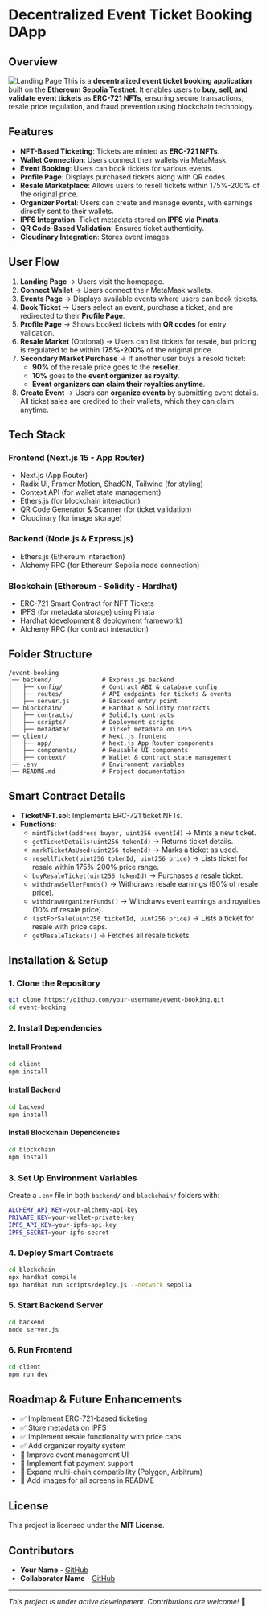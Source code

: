 # Decentralized Event Ticket Booking DApp

## Overview
![Landing Page](https://res.cloudinary.com/drxdayeg3/image/upload/v1740342006/Screenshot_2025-02-24_at_1.49.55_AM_vfoqk4.png)
This is a **decentralized event ticket booking application** built on the **Ethereum Sepolia Testnet**. It enables users to **buy, sell, and validate event tickets** as **ERC-721 NFTs**, ensuring secure transactions, resale price regulation, and fraud prevention using blockchain technology.

## Features
- **NFT-Based Ticketing**: Tickets are minted as **ERC-721 NFTs**.
- **Wallet Connection**: Users connect their wallets via MetaMask.
- **Event Booking**: Users can book tickets for various events.
- **Profile Page**: Displays purchased tickets along with QR codes.
- **Resale Marketplace**: Allows users to resell tickets within 175%-200% of the original price.
- **Organizer Portal**: Users can create and manage events, with earnings directly sent to their wallets.
- **IPFS Integration**: Ticket metadata stored on **IPFS via Pinata**.
- **QR Code-Based Validation**: Ensures ticket authenticity.
- **Cloudinary Integration**: Stores event images.

## User Flow
1. **Landing Page** → Users visit the homepage.
2. **Connect Wallet** → Users connect their MetaMask wallets.
3. **Events Page** → Displays available events where users can book tickets.
4. **Book Ticket** → Users select an event, purchase a ticket, and are redirected to their **Profile Page**.
5. **Profile Page** → Shows booked tickets with **QR codes** for entry validation.
6. **Resale Market** (Optional) → Users can list tickets for resale, but pricing is regulated to be within **175%-200%** of the original price.
7. **Secondary Market Purchase** → If another user buys a resold ticket:
   - **90%** of the resale price goes to the **reseller**.
   - **10%** goes to the **event organizer as royalty**.
   - **Event organizers can claim their royalties anytime**.
8. **Create Event** → Users can **organize events** by submitting event details. All ticket sales are credited to their wallets, which they can claim anytime.

## Tech Stack
### **Frontend (Next.js 15 - App Router)**
- Next.js (App Router)
- Radix UI, Framer Motion, ShadCN, Tailwind (for styling)
- Context API (for wallet state management)
- Ethers.js (for blockchain interaction)
- QR Code Generator & Scanner (for ticket validation)
- Cloudinary (for image storage)

### **Backend (Node.js & Express.js)**
- Ethers.js (Ethereum interaction)
- Alchemy RPC (for Ethereum Sepolia node connection)

### **Blockchain (Ethereum - Solidity - Hardhat)**
- ERC-721 Smart Contract for NFT Tickets
- IPFS (for metadata storage) using Pinata
- Hardhat (development & deployment framework)
- Alchemy RPC (for contract interaction)

## Folder Structure
```
/event-booking
│── backend/              # Express.js backend
│   ├── config/           # Contract ABI & database config
│   ├── routes/           # API endpoints for tickets & events
│   ├── server.js         # Backend entry point
│── blockchain/           # Hardhat & Solidity contracts
│   ├── contracts/        # Solidity contracts
│   ├── scripts/          # Deployment scripts
│   ├── metadata/         # Ticket metadata on IPFS
│── client/               # Next.js frontend
│   ├── app/              # Next.js App Router components
│   ├── components/       # Reusable UI components
│   ├── context/          # Wallet & contract state management
│── .env                  # Environment variables
│── README.md             # Project documentation
```

## Smart Contract Details
- **TicketNFT.sol**: Implements ERC-721 ticket NFTs.
- **Functions:**
  - `mintTicket(address buyer, uint256 eventId)` → Mints a new ticket.
  - `getTicketDetails(uint256 tokenId)` → Returns ticket details.
  - `markTicketAsUsed(uint256 tokenId)` → Marks a ticket as used.
  - `resellTicket(uint256 tokenId, uint256 price)` → Lists ticket for resale within 175%-200% price range.
  - `buyResaleTicket(uint256 tokenId)` → Purchases a resale ticket.
  - `withdrawSellerFunds()` → Withdraws resale earnings (90% of resale price).
  - `withdrawOrganizerFunds()` → Withdraws event earnings and royalties (10% of resale price).
  - `listForSale(uint256 ticketId, uint256 price)` → Lists a ticket for resale with price caps.
  - `getResaleTickets()` → Fetches all resale tickets.

## Installation & Setup
### **1. Clone the Repository**
```bash
git clone https://github.com/your-username/event-booking.git
cd event-booking
```

### **2. Install Dependencies**
#### Install Frontend
```bash
cd client
npm install
```
#### Install Backend
```bash
cd backend
npm install
```
#### Install Blockchain Dependencies
```bash
cd blockchain
npm install
```

### **3. Set Up Environment Variables**
Create a `.env` file in both `backend/` and `blockchain/` folders with:
```bash
ALCHEMY_API_KEY=your-alchemy-api-key
PRIVATE_KEY=your-wallet-private-key
IPFS_API_KEY=your-ipfs-api-key
IPFS_SECRET=your-ipfs-secret
```

### **4. Deploy Smart Contracts**
```bash
cd blockchain
npx hardhat compile
npx hardhat run scripts/deploy.js --network sepolia
```

### **5. Start Backend Server**
```bash
cd backend
node server.js
```

### **6. Run Frontend**
```bash
cd client
npm run dev
```

## Roadmap & Future Enhancements
- ✅ Implement ERC-721-based ticketing
- ✅ Store metadata on IPFS
- ✅ Implement resale functionality with price caps
- ✅ Add organizer royalty system
- 🔄 Improve event management UI
- 🔄 Implement fiat payment support
- 🔄 Expand multi-chain compatibility (Polygon, Arbitrum)
- 🔄 Add images for all screens in README

## License
This project is licensed under the **MIT License**.

## Contributors
- **Your Name** - [GitHub](https://github.com/your-username)
- **Collaborator Name** - [GitHub](https://github.com/collaborator-username)

---
_This project is under active development. Contributions are welcome!_ 🚀

